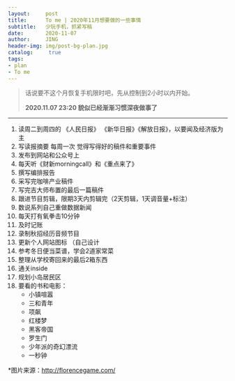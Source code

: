 ```yaml
---
layout:     post
title:      To me | 2020年11月想要做的一些事情
subtitle:   少玩手机，抓紧写稿
date:       2020-11-07
author:     JING
header-img: img/post-bg-plan.jpg
catalog: 	 true
tags:
- plan
- To me
---
```






> 话说要不这个月恢复手机限时吧，先从控制到2小时以内开始。
>
> **2020.11.07  23:20 貌似已经渐渐习惯深夜做事了**

------



1. 读周二到周四的 《人民日报》 《新华日报》《解放日报》，以要闻及经济版为主
2. 写读报摘要 每周一次 觉得写得好的稿件和重要事件
3. 发布到网站和公众号上
4. 每天听《财新morningcall》和《重点来了》
5. 撰写编排报告
6. 采写完咖啡产业稿件
7. 写完吉大师布置的最后一篇稿件
8. 跟进节目剪辑，限期3天内剪辑完（2天剪辑，1天调音量+标注）
9. 数说系列自己重做数据新闻
10. 每天打有氧拳击10分钟
11. 及时记账
12. 录制秋招经历音频节目
13. 更新个人网站图标 （自己设计
14. 参考冬日便当菜谱，学会2道家常菜 
15. 整理从学校寄回来的最后2箱东西
16. 通关inside
17. 规划小岛居民区
18. 要看的书和电影：
    - 小镇喧嚣 
    - 三和青年
    - 项飙
    - 红楼梦
    - 黑客帝国
    - 罗生门
    - 少年派的奇幻漂流
    - 一秒钟



*图片来源：http://florencegame.com/

